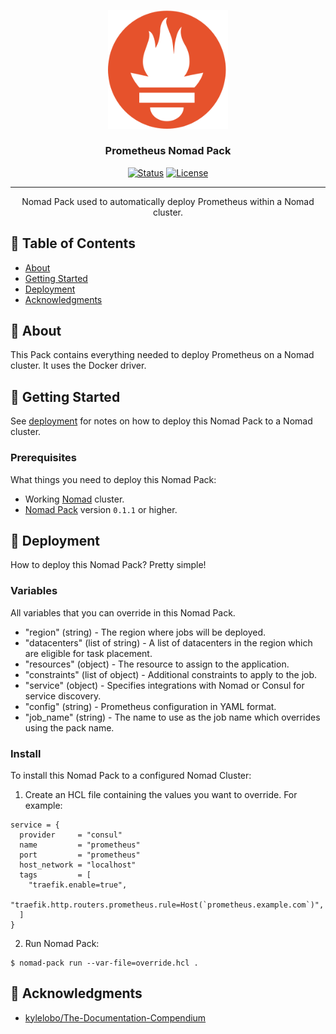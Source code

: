 <p align="center">
  <a href="https://prometheus.io" rel="noopener">
  <img width=192px src="https://raw.githubusercontent.com/prometheus/prometheus/main/documentation/images/prometheus-logo.svg" alt="Prometheus logo"></a>
</p>

<h3 align="center">Prometheus Nomad Pack</h3>

<div align="center">

[![Status](https://img.shields.io/badge/status-active-success.svg)]()
[![License](https://img.shields.io/badge/license-MIT-blue.svg)](/LICENSE)

</div>

---

<p align="center"> Nomad Pack used to automatically deploy Prometheus within a Nomad cluster.
    <br> 
</p>

## 📝 Table of Contents

- [About](#about)
- [Getting Started](#getting_started)
- [Deployment](#deployment)
- [Acknowledgments](#acknowledgement)

## 🧐 About <a name = "about"></a>

This Pack contains everything needed to deploy Prometheus on a Nomad cluster. It uses the Docker driver.

## 🏁 Getting Started <a name = "getting_started"></a>

See [deployment](#deployment) for notes on how to deploy this Nomad Pack to a Nomad cluster.

### Prerequisites

What things you need to deploy this Nomad Pack:

- Working [Nomad](https://www.nomadproject.io/) cluster.
- [Nomad Pack](https://github.com/hashicorp/nomad-pack) version `0.1.1` or higher.

## 🚀 Deployment <a name = "deployment"></a>

How to deploy this Nomad Pack? Pretty simple!

### Variables

All variables that you can override in this Nomad Pack.

- "region" (string) - The region where jobs will be deployed.
- "datacenters" (list of string) - A list of datacenters in the region which are eligible for task placement.
- "resources" (object) - The resource to assign to the application.
- "constraints" (list of object) - Additional constraints to apply to the job.
- "service" (object) - Specifies integrations with Nomad or Consul for service discovery.
- "config" (string) - Prometheus configuration in YAML format.
- "job_name" (string) - The name to use as the job name which overrides using the pack name.

### Install

To install this Nomad Pack to a configured Nomad Cluster:

1. Create an HCL file containing the values you want to override. For example:

```hcl
service = {
  provider     = "consul"
  name         = "prometheus"
  port         = "prometheus"
  host_network = "localhost"
  tags         = [
    "traefik.enable=true",
    "traefik.http.routers.prometheus.rule=Host(`prometheus.example.com`)",
  ]
}
```

2. Run Nomad Pack:

```shell
$ nomad-pack run --var-file=override.hcl .
```

## 🎉 Acknowledgments <a name = "acknowledgments"></a>

- [kylelobo/The-Documentation-Compendium](https://github.com/kylelobo/The-Documentation-Compendium)
